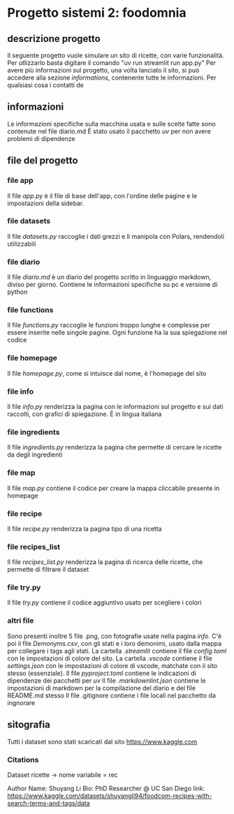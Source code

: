 # Progetto sistemi 2: foodomnia

## descrizione progetto

Il seguente progetto vuole simulare un sito di ricette, con varie funzionalità.
Per utlizzarlo basta digitare il comando "uv run streamlit run app.py"
Per avere più informazioni sul progetto, una volta lanciato il sito, si può accedere
alla sezione _informations_, contenente tutte le informazioni.
Per qualsiasi cosa i contatti de

## informazioni

Le informazioni specifiche sulla macchina usata e sulle scelte fatte sono
contenute nel file diario.md
È stato usato il pacchetto _uv_ per non avere problemi di dipendenze

## file del progetto

### file app

Il file _app.py_ è il file di base dell'app, con l'ordine delle pagine e
le impostazioni della sidebar.

### file datasets

Il file _datasets.py_ raccoglie i dati grezzi e li manipola con Polars,
rendendoli utilizzabili

### file diario

Il file _diario.md_ è un diario del progetto scritto in linguaggio markdown,
diviso per giorno. Contiene le informazioni specifiche su pc e versione di python

### file functions

Il file _functions.py_ raccoglie le funzioni troppo lunghe e complesse per
essere inserite nelle singole pagine. Ogni funzione ha la sua spiegazione
nel codice

### file homepage

Il file _homepage.py_, come si intuisce dal nome, è l'homepage del sito

### file info

Il file _info.py_ renderizza la pagina con le informazioni sul progetto
e sui dati raccolti, con grafici di spiegazione. È in lingua italiana

### file ingredients

Il file _ingredients.py_ renderizza la pagina che permette di cercare
le ricette da degli ingredienti

### file map

Il file _map.py_ contiene il codice per creare la mappa cliccabile presente in homepage

### file recipe

Il file _recipe.py_ renderizza la pagina tipo di una ricetta

### file recipes_list

Il file _recipes_list.py_ renderizza la pagina di ricerca delle ricette,
che permette di filtrare il dataset

### file try.py

Il file _try.py_ contiene il codice aggiuntivo usato per scegliere i colori

### altri file

Sono presenti inoltre 5 file .png, con fotografie usate nella pagina _info_.
C'è poi il file _Demonyms.csv_, con gli stati e i loro demonimi, usato
dalla mappa per collegare i tags agli stati.
La cartella _.streamlit_ contiene il file _config.toml_ con le impostazioni
di colore del sito.
La cartella _.vscode_ contiene il file _settings.json_ con le impostazioni
di colore di vscode, matchate con il sito stesso (essenziale).
Il file _pyproject.toml_ contiene le indicazioni di dipendenze dei pacchetti
per _uv_
Il file _.markdownlint.json_ contiene le impostazioni di markdown per la
compilazione del diario e del file README.md stesso
Il file .gitignore contiene i file locali nel pacchetto da ingnorare

## sitografia

Tutti i dataset sono stati scaricati dal sito <https://www.kaggle.com>

### Citations

Dataset ricette -> nome variabile = rec

Author Name: Shuyang Li
Bio: PhD Researcher @ UC San Diego
link: <https://www.kaggle.com/datasets/shuyangli94/foodcom-recipes-with-search-terms-and-tags/data>
